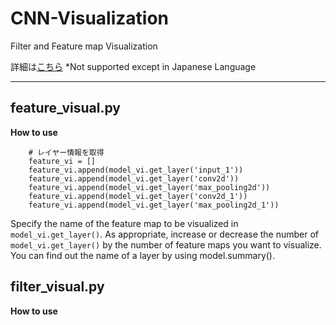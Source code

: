 # CNN-Visualization
Filter and Feature map Visualization

詳細は[こちら](https://qiita.com/hima_zin331/items/05c4a6a04e2f42300371)
*Not supported except in Japanese Language

___

## feature_visual.py

**How to use**

```
    # レイヤー情報を取得
    feature_vi = []
    feature_vi.append(model_vi.get_layer('input_1'))
    feature_vi.append(model_vi.get_layer('conv2d'))
    feature_vi.append(model_vi.get_layer('max_pooling2d'))
    feature_vi.append(model_vi.get_layer('conv2d_1'))
    feature_vi.append(model_vi.get_layer('max_pooling2d_1'))
```

Specify the name of the feature map to be visualized in `model_vi.get_layer()`.
As appropriate, increase or decrease the number of `model_vi.get_layer()` by the number of feature maps you want to visualize.
You can find out the name of a layer by using model.summary().

## filter_visual.py

**How to use**

